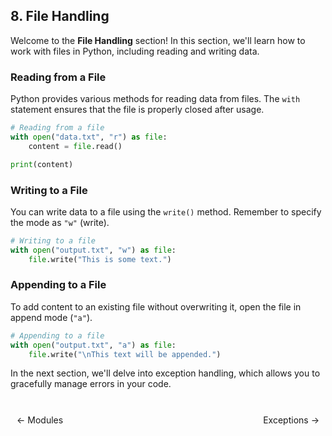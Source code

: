 ## 8. File Handling

Welcome to the **File Handling** section! In this section, we'll learn how to work with files in Python, including reading and writing data.

### Reading from a File

Python provides various methods for reading data from files. The `with` statement ensures that the file is properly closed after usage.

```python
# Reading from a file
with open("data.txt", "r") as file:
    content = file.read()

print(content)
```

### Writing to a File

You can write data to a file using the `write()` method. Remember to specify the mode as `"w"` (write).

```python
# Writing to a file
with open("output.txt", "w") as file:
    file.write("This is some text.")
```

### Appending to a File

To add content to an existing file without overwriting it, open the file in append mode (`"a"`).

```python
# Appending to a file
with open("output.txt", "a") as file:
    file.write("\nThis text will be appended.")
```

In the next section, we'll delve into exception handling, which allows you to gracefully manage errors in your code.

<br>

<div style="display: flex; justify-content: space-between; align-items: center;">
    <a href="https://bitquip.github.io/.NET-TDD/7_modules" style="margin: 10px; text-decoration: none;">← Modules</a>
    <span style="margin: 10px;"></span>
    <a href="https://bitquip.github.io/.NET-TDD/9_exceptions" style="margin: 10px; text-decoration: none;">Exceptions →</a>
</div>
